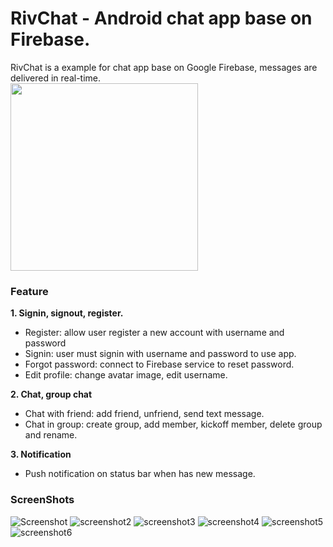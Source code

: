 # RivChat - Android chat app base on Firebase.  
RivChat is a example for chat app base on Google Firebase, messages are delivered in real-time.  
<img src='https://github.com/nguyenvulebinh/rivchat/blob/master/Screenshot_2017-01-06-09-22-10.png' width='300'/> 
### Feature  
**1. Signin, signout, register.**  
* Register: allow user register a new account with username and password
* Signin: user must signin with username and password to use app.
* Forgot password: connect to Firebase service to reset password.
* Edit profile: change avatar image, edit username.

**2. Chat, group chat**  
* Chat with friend: add friend, unfriend, send text message.
* Chat in group: create group, add member, kickoff member, delete group and rename.  

**3. Notification**  
* Push notification on status bar when has new message.  

### ScreenShots

![Screenshot](https://github.com/nguyenvulebinh/rivchat/blob/master/Screenshot_2017-01-06-09-13-10.png) 
![screenshot2](https://github.com/nguyenvulebinh/rivchat/blob/master/Screenshot_2017-01-06-09-15-33.png)
![screenshot3](https://github.com/nguyenvulebinh/rivchat/blob/master/Screenshot_2017-01-06-09-22-10.png)
![screenshot4](https://github.com/nguyenvulebinh/rivchat/blob/master/Screenshot_2017-01-06-09-15-45.png)
![screenshot5](https://github.com/nguyenvulebinh/rivchat/blob/master/Screenshot_2017-01-06-09-21-54.png)
![screenshot6](https://github.com/nguyenvulebinh/rivchat/blob/master/Screenshot_2017-01-06-09-30-44.png) 
